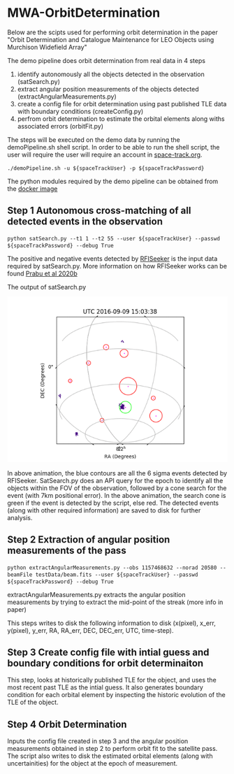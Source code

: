 # MWA-OrbitDetermination

Below are the scipts used for performing orbit determination in the paper 
"Orbit Determination and Catalogue Maintenance for LEO Objects using Murchison Widefield Array"

The demo pipeline does orbit determination from real data in 4 steps

1) identify autonomously all the objects detected in the observation (satSearch.py)
2) extract angular position measurements of the objects detected (extractAngularMeasurements.py)
3) create a config file for orbit determination using past published TLE data with boundary conditions (createConfig.py)
4) perfrom orbit determination to estimate the orbital elements along withs associated errors (orbitFit.py)

The steps will be executed on the demo data by running the demoPipeline.sh shell script. 
In order to be able to run the shell script, the user will require the user will require an account in [space-track.org](https://www.space-track.org/auth/login).

```
./demoPipeline.sh -u ${spaceTrackUser} -p ${spaceTrackPassword}
```

The python modules required by the demo pipeline can be obtained from the [docker image](https://hub.docker.com/layers/steveprabu/mypython/second/images/sha256-412b04389dabd0d668102da0f076e6085263d4e25ba5fad0b5f6abdcd4fbb5ca?context=repo)

## Step 1 Autonomous cross-matching of all detected events in the observation
```
python satSearch.py --t1 1 --t2 55 --user ${spaceTrackUser} --passwd ${spaceTrackPassword} --debug True
```
The positive and negative events detected by [RFISeeker](https://github.com/StevePrabu/RFISeeker) is the input data required by satSearch.py. 
More information on how RFISeeker works can be found [Prabu et al 2020b](https://www.cambridge.org/core/journals/publications-of-the-astronomical-society-of-australia/article/lowfrequency-blind-survey-of-the-low-earth-orbit-environment-using-noncoherent-passive-radar-with-the-murchison-widefield-array/BF1BFD69F15D72D65514E95868F21DBA)

The output of satSearch.py 

![output](https://github.com/PhD-Misc/MWASSA/blob/master/image1.gif)

In above animation, the blue contours are all the 6 sigma events detected by RFISeeker. SatSearch.py does an API query for the epoch to identify all 
the objects within the FOV of the observation, followed by a cone search for the event (with 7km positional error). In the above animation, the search cone is green if the event is detected by the script, else red. The detected events (along with other required information) are saved to disk for further analysis.

## Step 2 Extraction of angular position measurements of the pass

```
python extractAngularMeasurements.py --obs 1157468632 --norad 20580 --beamFile testData/beam.fits --user ${spaceTrackUser} --passwd ${spaceTrackPassword} --debug True
```

extractAngularMeasurements.py extracts the angular position measurements by trying to extract the mid-point of the streak (more info in paper)

This steps writes to disk the following information to disk (x(pixel), x_err, y(pixel), y_err, RA, RA_err, DEC, DEC_err, UTC, time-step). 

## Step 3 Create config file with intial guess and boundary conditions for orbit determinaiton

This step, looks at historically published TLE for the object, and uses the most recent past TLE as the intial guess. It also generates boundary condition
for each orbital element by inspecting the historic evolution of the TLE of the object. 

## Step 4 Orbit Determination

Inputs the config file created in step 3 and the angular position measurements obtained in step 2 to perform orbit fit to the satellite pass. The script also writes to disk the estimated orbital elements (along with uncertainities) for the object at the epoch of measurement.





 




